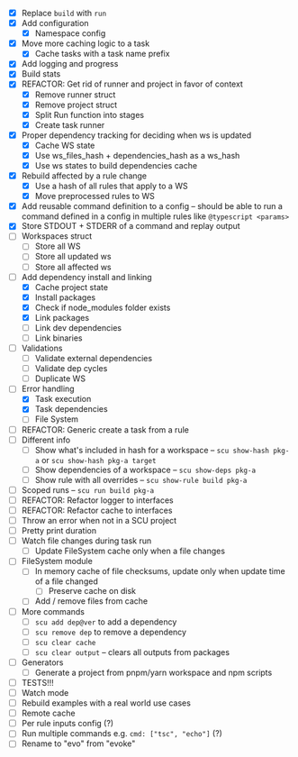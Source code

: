 - [x] Replace `build` with `run`
- [x] Add configuration
  - [x] Namespace config
- [x] Move more caching logic to a task
  - [x] Cache tasks with a task name prefix
- [x] Add logging and progress
- [x] Build stats
- [x] REFACTOR: Get rid of runner and project in favor of context
  - [x] Remove runner struct
  - [x] Remove project struct
  - [x] Split Run function into stages
  - [x] Create task runner
- [x] Proper dependency tracking for deciding when ws is updated
  - [x] Cache WS state
  - [x] Use ws_files_hash + dependencies_hash as a ws_hash
  - [x] Use ws states to build dependencies cache
- [x] Rebuild affected by a rule change
  - [x] Use a hash of all rules that apply to a WS
  - [x] Move preprocessed rules to WS
- [x] Add reusable command definition to a config – should be able to run a command defined in a config in multiple rules like `@typescript <params>`
- [x] Store STDOUT + STDERR of a command and replay output
- [ ] Workspaces struct
  - [ ] Store all WS
  - [ ] Store all updated ws
  - [ ] Store all affected ws
- [ ] Add dependency install and linking
  - [x] Cache project state
  - [x] Install packages
  - [x] Check if node_modules folder exists
  - [x] Link packages
  - [ ] Link dev dependencies
  - [ ] Link binaries
- [ ] Validations
  - [ ] Validate external dependencies
  - [ ] Validate dep cycles
  - [ ] Duplicate WS
- [ ] Error handling
  - [x] Task execution
  - [x] Task dependencies
  - [ ] File System
- [ ] REFACTOR: Generic create a task from a rule
- [ ] Different info
  - [ ] Show what's included in hash for a workspace – `scu show-hash pkg-a` or `scu show-hash pkg-a target`
  - [ ] Show dependencies of a workspace – `scu show-deps pkg-a`
  - [ ] Show rule with all overrides – `scu show-rule build pkg-a`
- [ ] Scoped runs – `scu run build pkg-a`
- [ ] REFACTOR: Refactor logger to interfaces
- [ ] REFACTOR: Refactor cache to interfaces
- [ ] Throw an error when not in a SCU project
- [ ] Pretty print duration
- [ ] Watch file changes during task run
  - [ ] Update FileSystem cache only when a file changes
- [ ] FileSystem module
  - [ ] In memory cache of file checksums, update only when update time of a file changed
    - [ ] Preserve cache on disk
  - [ ] Add / remove files from cache
- [ ] More commands
  - [ ] `scu add dep@ver` to add a dependency
  - [ ] `scu remove dep` to remove a dependency
  - [ ] `scu clear cache`
  - [ ] `scu clear output` – clears all outputs from packages
- [ ] Generators
  - [ ] Generate a project from pnpm/yarn workspace and npm scripts
- [ ] TESTS!!!
- [ ] Watch mode
- [ ] Rebuild examples with a real world use cases
- [ ] Remote cache
- [ ] Per rule inputs config (?)
- [ ] Run multiple commands e.g. `cmd: ["tsc", "echo"]` (?)
- [ ] Rename to "evo" from "evoke"
